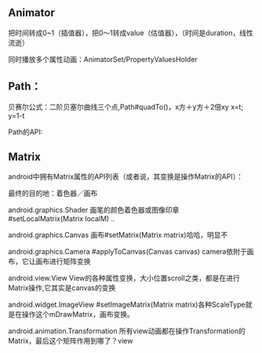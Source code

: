 
## Animator
把时间转成0~1（插值器），把0～1转成value（估值器），（时间是duration，线性流逝）

同时播放多个属性动画：AnimatorSet/PropertyValuesHolder

## Path：

贝赛尔公式：二阶贝塞尔曲线三个点,Path#quadTo()，x方＋y方＋2倍xy    x=t;  y=1-t

Path的API: 

## Matrix

android中拥有Matrix属性的API列表（或者说，其变换是操作Matrix的API）：

最终的目的地：着色器／画布

android.graphics.Shader    画笔的颜色着色器或图像印章 #setLocalMatrix(Matrix localM)  ..

android.graphics.Canvas   画布#setMatrix(Matrix matrix)哈哈，明显不

android.graphics.Camera   #applyToCanvas(Canvas canvas) camera依附于画布，它让画布进行矩阵变换

android.view.View  View的各种属性变换，大小位置scroll之类，都是在进行Matrix操作,它其实是canvas的变换

android.widget.ImageView  #setImageMatrix(Matrix matrix)各种ScaleType就是在操作这个mDrawMatrix，画布变换。

android.animation.Transformation  所有view动画都在操作Transformation的Matrix，最后这个矩阵作用到哪了？view
